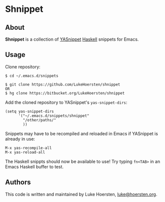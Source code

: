 # Shnippet

## About

**Shnippet** is a collection of
[YASnippet](https://github.com/capitaomorte/yasnippet)
[Haskell](http://haskell.org/) snippets for Emacs.

## Usage

Clone repository:

    $ cd ~/.emacs.d/snippets

    $ git clone https://github.com/LukeHoersten/shnippet
    OR
    $ hg clone https://bitbucket.org/LukeHoersten/shnippet

Add the cloned repository to YASnippet's `yas-snippet-dirs`:

    (setq yas-snippet-dirs
          '("~/.emacs.d/snippets/shnippet"
            "/other/paths/"
            ))

Snippets may have to be recompiled and reloaded in Emacs if YASnippet
is already in use:

    M-x yas-recompile-all
    M-x yas-reload-all


The Haskell snippts should now be available to use! Try typing
`fn<TAB>` in an Emacs Haskell buffer to test.

## Authors

This code is written and maintained by Luke Hoersten,
<luke@hoersten.org>.
